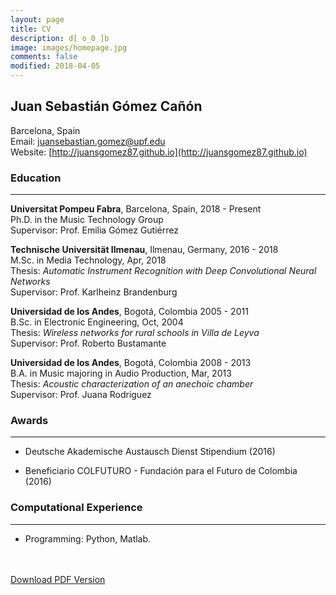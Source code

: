 ```yaml
---
layout: page
title: CV
description: d[ o_0 ]b
image: images/homepage.jpg
comments: false
modified: 2018-04-05
---
```


## Juan Sebastián Gómez Cañón

Barcelona, Spain <br/>
Email: [juansebastian.gomez@upf.edu](mailto:juansebastian.gomez@upf.edu) <br/>
Website: [http://juansgomez87.github.io](http://juansgomez87.github.io) <br/>

### Education
-----

**Universitat Pompeu Fabra**, Barcelona, Spain, 2018 - Present<br/>
Ph.D. in the Music Technology Group<br/>
Supervisor: Prof. Emilia Gómez Gutiérrez<br/>

**Technische Universität Ilmenau**, Ilmenau, Germany, 2016 - 2018<br/>
M.Sc. in Media Technology, Apr, 2018<br/>
Thesis: *Automatic Instrument Recognition with Deep Convolutional Neural Networks*<br/>
Supervisor: Prof. Karlheinz Brandenburg<br/>

**Universidad de los Andes**, Bogotá, Colombia 2005 - 2011<br/>
B.Sc. in Electronic Engineering, Oct, 2004<br/>
Thesis: *Wireless networks for rural schools in Villa de Leyva*<br/>
Supervisor: Prof. Roberto Bustamante<br/>

**Universidad de los Andes**, Bogotá, Colombia 2008 - 2013<br/>
B.A. in Music majoring in Audio Production, Mar, 2013<br/>
Thesis: *Acoustic characterization of an anechoic chamber*<br/>
Supervisor: Prof. Juana Rodriguez<br/>

### Awards
-----

- Deutsche Akademische Austausch Dienst Stipendium (2016)

- Beneficiario COLFUTURO - Fundación para el Futuro de Colombia (2016)

### Computational Experience
-----

- Programming: Python, Matlab.

<div markdown="0">
    <br><br>
    <a href="{{ site.url }}/downloads/CV.pdf" class="btn btn-success">Download PDF Version</a>
</div>

